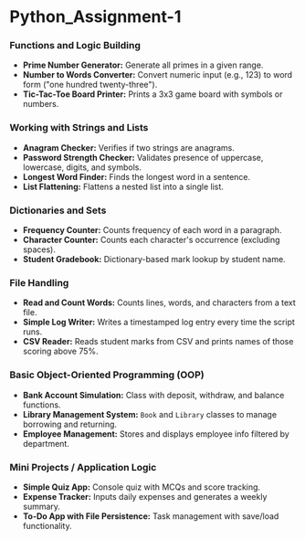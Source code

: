 # Python_Assignment-1

###  Functions and Logic Building
- **Prime Number Generator:** Generate all primes in a given range.
- **Number to Words Converter:** Convert numeric input (e.g., 123) to word form ("one hundred twenty-three").
- **Tic-Tac-Toe Board Printer:** Prints a 3x3 game board with symbols or numbers.

###  Working with Strings and Lists
- **Anagram Checker:** Verifies if two strings are anagrams.
- **Password Strength Checker:** Validates presence of uppercase, lowercase, digits, and symbols.
- **Longest Word Finder:** Finds the longest word in a sentence.
- **List Flattening:** Flattens a nested list into a single list.

###  Dictionaries and Sets
- **Frequency Counter:** Counts frequency of each word in a paragraph.
- **Character Counter:** Counts each character's occurrence (excluding spaces).
- **Student Gradebook:** Dictionary-based mark lookup by student name.

###  File Handling
- **Read and Count Words:** Counts lines, words, and characters from a text file.
- **Simple Log Writer:** Writes a timestamped log entry every time the script runs.
- **CSV Reader:** Reads student marks from CSV and prints names of those scoring above 75%.

###  Basic Object-Oriented Programming (OOP)
- **Bank Account Simulation:** Class with deposit, withdraw, and balance functions.
- **Library Management System:** `Book` and `Library` classes to manage borrowing and returning.
- **Employee Management:** Stores and displays employee info filtered by department.

###  Mini Projects / Application Logic
- **Simple Quiz App:** Console quiz with MCQs and score tracking.
- **Expense Tracker:** Inputs daily expenses and generates a weekly summary.
- **To-Do App with File Persistence:** Task management with save/load functionality.
